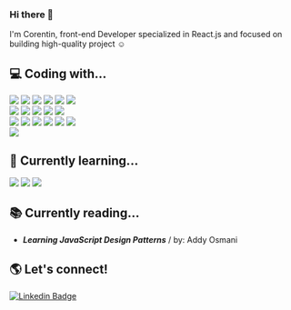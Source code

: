 ### Hi there 👋

I'm Corentin, front-end Developer specialized in React.js and focused on building high-quality project :relaxed:

## 💻 Coding with...
![](https://img.shields.io/badge/HTML5-informational?style=flat&logo=HTML5&logoColor=ColorName&color=black)
![](https://img.shields.io/badge/JavaScript-informational?style=flat&logo=JavaScript&logoColor=ColorName&color=black)
![](https://img.shields.io/badge/React-informational?style=flat&logo=react&logoColor=ColorName&color=black)
![](https://img.shields.io/badge/Redux-information?style=flat&logo=Redux&logoColor=ColorName&color=black)
![](https://img.shields.io/badge/Node.js-informational?style=flat&logo=Node.js&logoColor=ColorName&color=black)
![](https://img.shields.io/badge/Strapi-informational?style=flat&logo=Strapi&logoColor=ColorName&color=black)
<br/>
![](https://img.shields.io/badge/CSS-informational?style=flat&logo=css3&logoColor=ColorName&color=black)
![](https://img.shields.io/badge/Style--components-Style--components?style=flat&logo=styled-components&logoColor=ColorName&color=black)
![](https://img.shields.io/badge/Sass-informational?style=flat&logo=Sass&logoColor=ColorName&color=black)
![](https://img.shields.io/badge/figma-informational?style=flat&logo=figma&logoColor=ColorName&color=black)
![](https://img.shields.io/badge/Tailwind-informational?style=flat&logo=Tailwind&logoColor=ColorName&color=black)
<br/>
![](https://img.shields.io/badge/NPM-informational?style=flat&logo=npm&logoColor=ColorName&color=black)
![](https://img.shields.io/badge/Postman-informational?style=flat&logo=Postman&logoColor=ColorName&color=black)
![](https://img.shields.io/badge/Heroku-informational?style=flat&logo=heroku&logoColor=ColorName&color=black)
![](https://img.shields.io/badge/Netlify-informational?style=flat&logo=Netlify&logoColor=ColorName&color=black)
![](https://img.shields.io/badge/Vercel-informational?style=flat&logo=Vercel&logoColor=ColorName&color=black)
![](https://img.shields.io/badge/Firbase-informational?style=flat&logo=Firebase&logoColor=ColorName&color=black)
<br/>
![](https://img.shields.io/badge/Jest-informational?style=flat&logo=Jest&logoColor=ColorName&color=black)



## 🌱 Currently learning...
![](https://img.shields.io/badge/Next.js-informational?style=flat&logo=Next.js&logoColor=ColorName&color=black)
![](https://img.shields.io/badge/Golang-informational?style=flat&logo=Golang&logoColor=ColorName&color=black)
![](https://img.shields.io/badge/Express-informational?style=flat&logo=express&logoColor=ColorName&color=black)

## 📚 Currently reading...
* **_Learning JavaScript Design Patterns_** / by: Addy Osmani <br/>


## 🌎 Let's connect! 

[![Linkedin Badge](https://img.shields.io/badge/-LinkedIn-blue?style=flat&logo=Linkedin&logoColor=ColorName&color=black&link=https://www.linkedin.com/in/zhenniqian/)](https://www.linkedin.com/in/corentinclichy/)
